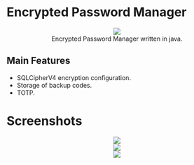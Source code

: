 # Encrypted Password Manager

<p align="center">
  <img src="https://raw.githubusercontent.com/raphaeltannous/screenshots/refs/heads/main/java-password-manager/epm.png">
  <br />
  Encrypted Password Manager written in java.
</p>

## Main Features

- SQLCipherV4 encryption configuration.
- Storage of backup codes.
- TOTP.

# Screenshots

<p align="center">
  <img src="https://raw.githubusercontent.com/raphaeltannous/screenshots/refs/heads/main/java-password-manager/epm_open_create_panel.png">
  <br />
  <img src="https://raw.githubusercontent.com/raphaeltannous/screenshots/refs/heads/main/java-password-manager/epm_passwords_panel.png">
  <br />
  <img src="https://raw.githubusercontent.com/raphaeltannous/screenshots/refs/heads/main/java-password-manager/epm_totp_panel.png">
</p>
